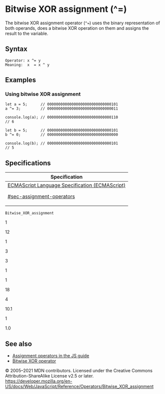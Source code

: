 # Bitwise XOR assignment (^=)

The bitwise XOR assignment operator (`^=`) uses the binary representation of both operands, does a bitwise XOR operation on them and assigns the result to the variable.

## Syntax

    Operator: x ^= y
    Meaning:  x  = x ^ y

## Examples

### Using bitwise XOR assignment

    let a = 5;      // 00000000000000000000000000000101
    a ^= 3;         // 00000000000000000000000000000011

    console.log(a); // 00000000000000000000000000000110
    // 6

    let b = 5;      // 00000000000000000000000000000101
    b ^= 0;         // 00000000000000000000000000000000

    console.log(b); // 00000000000000000000000000000101
    // 5

## Specifications

<table>
<thead>
<tr class="header">
<th>Specification</th>
</tr>
</thead>
<tbody>
<tr class="odd">
<td>
<a href="https://tc39.es/ecma262/#sec-assignment-operators">ECMAScript Language Specification (ECMAScript)
<br/>

<span class="small">#sec-assignment-operators</span>
</a>
</td>
</tr>
</tbody>
</table>

`Bitwise_XOR_assignment`

1

12

1

3

3

1

1

18

4

10.1

1

1.0

## See also

-   [Assignment operators in the JS guide](https://developer.mozilla.org/en-US/docs/Web/JavaScript/Guide/Expressions_and_Operators#assignment)
-   [Bitwise XOR operator](bitwise_xor)

© 2005–2021 MDN contributors.
Licensed under the Creative Commons Attribution-ShareAlike License v2.5 or later.
<a href="https://developer.mozilla.org/en-US/docs/Web/JavaScript/Reference/Operators/Bitwise_XOR_assignment" class="_attribution-link">https://developer.mozilla.org/en-US/docs/Web/JavaScript/Reference/Operators/Bitwise_XOR_assignment</a>
